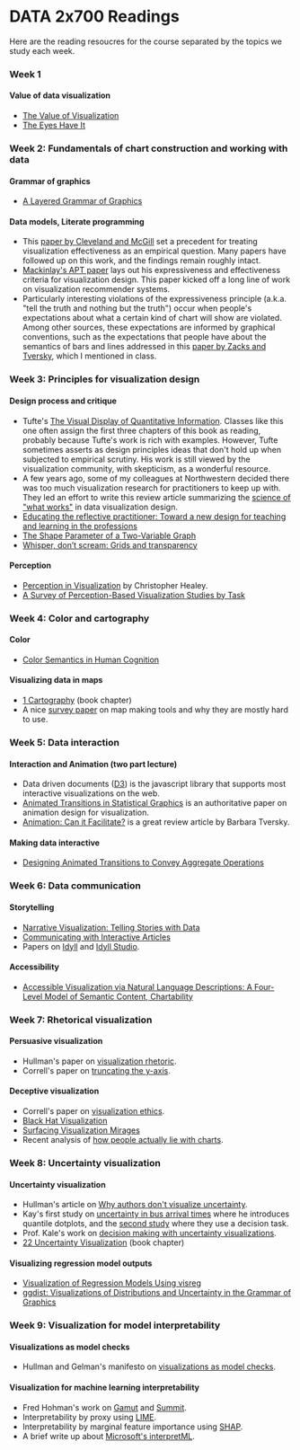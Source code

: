 # DATA 2x700 Readings
Here are the reading resoucres for the course separated by the topics we study each week. 
### Week 1
#### Value of data visualization
- [The Value of Visualization](https://vanwijk.win.tue.nl/vov.pdf)
- [The Eyes Have It](https://ieeexplore.ieee.org/document/545307)

### Week 2: Fundamentals of chart construction and working with data
#### Grammar of graphics
- [A Layered Grammar of Graphics](https://byrneslab.net/classes/biol607/readings/wickham_layered-grammar.pdf)

#### Data models, Literate programming
- This [paper by Cleveland and McGill](http://euclid.psych.yorku.ca/www/psy6135/papers/ClevelandMcGill1984.pdf) set a precedent for treating visualization effectiveness as an empirical question. Many papers have followed up on this work, and the findings remain roughly intact.
- [Mackinlay's APT paper](https://dl.acm.org/doi/10.1145/22949.22950) lays out his expressiveness and effectiveness criteria for visualization design. This paper kicked off a long line of work on visualization recommender systems.
- Particularly interesting violations of the expressiveness principle (a.k.a. "tell the truth and nothing but the truth") occur when people's expectations about what a certain kind of chart will show are violated. Among other sources, these expectations are informed by graphical conventions, such as the expectations that people have about the semantics of bars and lines addressed in this [paper by Zacks and Tversky](https://dcl.wustl.edu/files/2017/09/zacksmemcog99-12d5ktx.pdf), which I mentioned in class.

### Week 3: Principles for visualization design
#### Design process and critique
- Tufte's [The Visual Display of Quantitative Information](https://kyl.neocities.org/books/%5BTEC%20TUF%5D%20the%20visual%20display%20of%20quantitative%20information.pdf). Classes like this one often assign the first three chapters of this book as reading, probably because Tufte's work is rich with examples. However, Tufte sometimes asserts as design principles ideas that don't hold up when subjected to empirical scrutiny. His work is still viewed by the visualization community, with skepticism, as a wonderful resource.
- A few years ago, some of my colleagues at Northwestern decided there was too much visualization research for practitioners to keep up with. They led an effort to write this review article summarizing the [science of "what works"](https://journals.sagepub.com/doi/reader/10.1177/15291006211051956) in data visualization design.
- [Educating the reflective practitioner: Toward a new design for teaching and learning in the professions](https://www.daneshnamehicsa.ir/userfiles/file/Manabeh/Educating%20the%20reflective%20practitioner.pdf)
- [The Shape Parameter of a Two-Variable Graph](https://www.jstor.org/stable/2288843?seq=1)
- [Whisper, don’t scream: Grids and transparency](https://ieeexplore.ieee.org/document/5620897)

#### Perception
- [Perception in Visualization](https://www.csc2.ncsu.edu/faculty/healey/PP/) by Christopher Healey.
- [A Survey of Perception-Based Visualization Studies by Task](https://arxiv.org/pdf/2107.07477)
### Week 4: Color and cartography
#### Color
- [Color Semantics in Human Cognition](https://journals.sagepub.com/doi/full/10.1177/09637214231208189)
#### Visualizing data in maps
- [1 Cartography](https://icaci.org/files/documents/wom/01_IMY_WoM_en.pdf) (book chapter)
- A nice [survey paper](https://dl.acm.org/doi/full/10.1145/3544548.3581370) on map making tools and why they are mostly hard to use.

### Week 5:  Data interaction
#### Interaction and Animation (two part lecture)
- Data driven documents ([D3](http://vis.stanford.edu/papers/d3)) is the javascript library that supports most interactive visualizations on the web.
- [Animated Transitions in Statistical Graphics](http://vis.stanford.edu/files/2007-AnimatedTransitions-InfoVis.pdf) is an authoritative paper on animation design for visualization.
- [Animation: Can it Facilitate?](https://hci.stanford.edu/courses/cs448b/papers/Tversky_AnimationFacilitate_IJHCS02.pdf) is a great review article by Barbara Tversky.

#### Making data interactive
- [Designing Animated Transitions to Convey Aggregate Operations](https://idl.cs.washington.edu/files/2019-AnimatedAggregates-EuroVis.pdf)

### Week 6: Data communication
#### Storytelling
- [Narrative Visualization: Telling Stories with Data](http://vis.stanford.edu/files/2010-Narrative-InfoVis.pdf)
- [Communicating with Interactive Articles](https://distill.pub/2020/communicating-with-interactive-articles/)
- Papers on [Idyll](https://idl.cs.washington.edu/files/2018-Idyll-UIST.pdf) and [Idyll Studio](https://idl.cs.washington.edu/files/2021-IdyllStudio-UIST.pdf).

#### Accessibility
- [Accessible Visualization via Natural Language Descriptions: A Four-Level Model of Semantic Content, Chartability](https://vis.csail.mit.edu/pubs/vis-text-model/)

### Week 7: Rhetorical visualization
#### Persuasive visualization
- Hullman's paper on [visualization rhetoric](http://users.eecs.northwestern.edu/~jhullman/vis_rhetoric.pdf).
- Correll's paper on [truncating the y-axis](https://arxiv.org/pdf/1907.02035).

#### Deceptive visualization
- Correll's paper on [visualization ethics](https://arxiv.org/pdf/1811.07271).
- [Black Hat Visualization](https://idl.cs.washington.edu/files/2017-BlackHatVis-DECISIVe.pdf)
- [Surfacing Visualization Mirages](https://arxiv.org/pdf/2001.02316)
- Recent analysis of [how people actually lie with charts](https://dl.acm.org/doi/pdf/10.1145/3544548.3580910).

### Week 8: Uncertainty visualization
#### Uncertainty visualization
- Hullman's article on [Why authors don't visualize uncertainty](https://mucollective.northwestern.edu/files/2019-Value%20of%20Uncertainty-VIS.pdf).
- Kay's first study on [uncertainty in bus arrival times](https://mucollective.northwestern.edu/files/2016-WhenIsMyBus-CHI.pdf) where he introduces quantile dotplots, and the [second study](https://mucollective.northwestern.edu/files/2018-UncertainBusDecisions-CHI.pdf) where they use a decision task.
- Prof. Kale's work on [decision making with uncertainty visualizations](https://mucollective.northwestern.edu/files/2020%20-%20Kale,%20Visual%20Reasoning%20Strategies%20for%20Effect%20Size%20Judgements.pdf).
- [22 Uncertainty Visualization](http://space.ucmerced.edu/Downloads/publications/Uncertainty_Visualization_Padilla_Kay_Hullman_2022.pdf) (book chapter)

#### Visualizing regression model outputs
- [Visualization of Regression Models Using visreg](https://citeseerx.ist.psu.edu/document?repid=rep1&type=pdf&doi=40686123a2897ec3337955117a0d98854c223e23)
- [ggdist: Visualizations of Distributions and Uncertainty in the Grammar of Graphics](https://mucollective.northwestern.edu/files/2023-ggdist.pdf)

### Week 9: Visualization for model interpretability
#### Visualizations as model checks
- Hullman and Gelman's manifesto on [visualizations as model checks](https://mucollective.northwestern.edu/files/2021-hdsr-paper.pdf).

#### Visualization for machine learning interpretability
- Fred Hohman's work on [Gamut](https://fredhohman.com/papers/19-gamut-chi.pdf) and [Summit](https://fredhohman.com/papers/19-summit-vast.pdf).
- Interpretability by proxy using [LIME](https://arxiv.org/pdf/1602.04938).
- Interpretability by marginal feature importance using [SHAP](https://arxiv.org/pdf/1705.07874).
- A brief write up about [Microsoft's interpretML](https://arxiv.org/pdf/1909.09223).

